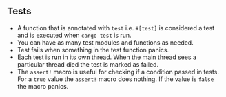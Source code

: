 ## Tests

- A function that is annotated with `test` i.e. `#[test]` is considered a test and is executed when `cargo test` is run.
- You can have as many test modules and functions as needed.
- Test fails when something in the test function panics.
- Each test is run in its own thread. When the main thread sees a particular thread died the test is marked as failed.
- The `assert!` macro is useful for checking if a condition passed in tests. For a `true` value the `assert!` macro does nothing. If the value is `false` the macro panics.



